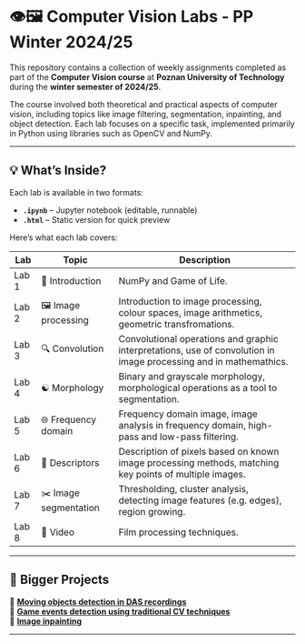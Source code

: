 # 👁️🖼️ Computer Vision Labs - PP Winter 2024/25

This repository contains a collection of weekly assignments completed as part of the **Computer Vision course** at **Poznan University of Technology** during the **winter semester of 2024/25**.

The course involved both theoretical and practical aspects of computer vision, including topics like image filtering, segmentation, inpainting, and object detection. Each lab focuses on a specific task, implemented primarily in Python using libraries such as OpenCV and NumPy.

---

## 💡 What’s Inside?

Each lab is available in two formats:
- **`.ipynb`** – Jupyter notebook (editable, runnable)
- **`.html`** – Static version for quick preview

Here’s what each lab covers:

| Lab | Topic | Description |
|-----|----------------|--------|
| Lab 1 | 🚀 Introduction | NumPy and Game of Life. |
| Lab 2 | 🖼️ Image processing | Introduction to image processing, colour spaces, image arithmetics, geometric transfromations. |
| Lab 3 | 🔍 Convolution | Convolutional operations and graphic interpretations, use of convolution in image processing and in mathemathics. |
| Lab 4 | ☯ Morphology | Binary and grayscale morphology, morphological operations as a tool to segmentation. |
| Lab 5 | 🌐 Frequency domain | Frequency domain image, image analysis in frequency domain, high-pass and low-pass filtering. |
| Lab 6 | 🧠 Descriptors | Description of pixels based on known image processing methods, matching key points of multiple images. |
| Lab 7 | ✂️ Image segmentation | Thresholding, cluster analysis, detecting image features (e.g. edges), region growing. |
| Lab 8 | 🎥 Video | Film processing techniques. |

---

## 🎯 Bigger Projects

🚛 [**Moving objects detection in DAS recordings**](https://github.com/mmartyna123/ComputerVision/tree/main/Project1)<br>
🧩 [**Game events detection using traditional CV techniques**](https://github.com/Bialkasss/CV-BoardGame)<br>
🫛 [**Image inpainting**](https://github.com/mmartyna123/CV-ImageInpainting)<br>


---